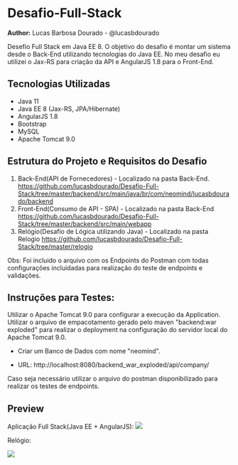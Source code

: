 # Desafio-Full-Stack

**Author:** Lucas Barbosa Dourado - @lucasbdourado

Desefio Full Stack em Java EE 8. O objetivo do desafio é montar um sistema desde o Back-End utilizando tecnologias do Java EE. No meu desafio eu utilizei o Jax-RS para criação da API e AngularJS 1.8 para o Front-End.

## Tecnologias Utilizadas

- Java 11
- Java EE 8 (Jax-RS, JPA/Hibernate)
- AngularJS 1.8
- Bootstrap
- MySQL
- Apache Tomcat 9.0

## Estrutura do Projeto e Requisitos do Desafio

1. Back-End(API de Fornecedores) - Localizado na pasta Back-End. https://github.com/lucasbdourado/Desafio-Full-Stack/tree/master/backend/src/main/java/br/com/neomind/lucasbdourado/backend
2. Front-End(Consumo de API - SPA) - Localizado na pasta Back-End https://github.com/lucasbdourado/Desafio-Full-Stack/tree/master/backend/src/main/webapp
3. Relógio(Desafio de Lógica utilizando Java) - Localizado na pasta Relogio https://github.com/lucasbdourado/Desafio-Full-Stack/tree/master/relogio

Obs: Foi incluido o arquivo com os Endpoints do Postman com todas configurações incluidadas para realização do teste de endpoints e validações.

## Instruções para Testes:

Utilizar o Apache Tomcat 9.0 para configurar a execução da Application. Utilizar o arquivo de empacotamento gerado pelo maven "backend:war exploded" para realizar o deployment na configuração do servidor local do Apache Tomcat 9.0.

- Criar um Banco de Dados com nome "neomind".

- URL: http://localhost:8080/backend_war_exploded/api/company/

Caso seja necessário utilizar o arquivo do postman disponibilizado para realizar os testes de endpoints.

## Preview

Aplicação Full Stack(Java EE + AngularJS):
<img src="https://github.com/lucasbdourado/Desafio-Full-Stack/assets/44330434/00d35dbc-9b77-4cf5-8398-c4d05445f973">

Relógio:

<img src="https://github.com/lucasbdourado/Desafio-Full-Stack/assets/44330434/e927138a-ec16-49bf-bbdc-b73ed772a2a1">



